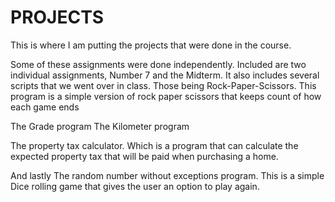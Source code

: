 # PROJECTS
This is where I am putting the projects that were done in the course.

Some of these assignments were done independently.
Included are two individual assignments, Number 7 and the Midterm.
It also includes several scripts that we went over in class. Those being Rock-Paper-Scissors.
This program is a simple version of rock paper scissors that keeps count of how each game ends

The Grade program
The Kilometer program


The property tax calculator.
Which is a program that can calculate the expected property tax that will be paid when purchasing a home.

And lastly The random number without exceptions program.
This is a simple Dice rolling game that gives the user an option to play again.


